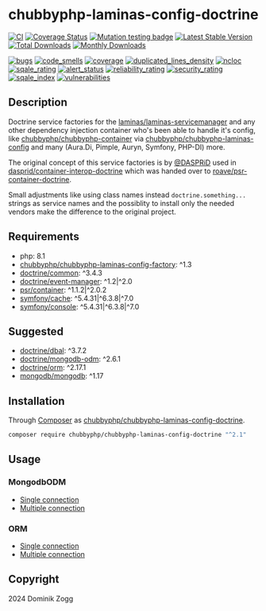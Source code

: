 # chubbyphp-laminas-config-doctrine

[![CI](https://github.com/chubbyphp/chubbyphp-laminas-config-doctrine/workflows/CI/badge.svg?branch=master)](https://github.com/chubbyphp/chubbyphp-laminas-config-doctrine/actions?query=workflow%3ACI)
[![Coverage Status](https://coveralls.io/repos/github/chubbyphp/chubbyphp-laminas-config-doctrine/badge.svg?branch=master)](https://coveralls.io/github/chubbyphp/chubbyphp-laminas-config-doctrine?branch=master)
[![Mutation testing badge](https://img.shields.io/endpoint?style=flat&url=https%3A%2F%2Fbadge-api.stryker-mutator.io%2Fgithub.com%2Fchubbyphp%2Fchubbyphp-laminas-config-doctrine%2Fmaster)](https://dashboard.stryker-mutator.io/reports/github.com/chubbyphp/chubbyphp-laminas-config-doctrine/master)
[![Latest Stable Version](https://poser.pugx.org/chubbyphp/chubbyphp-laminas-config-doctrine/v/stable.png)](https://packagist.org/packages/chubbyphp/chubbyphp-laminas-config-doctrine)
[![Total Downloads](https://poser.pugx.org/chubbyphp/chubbyphp-laminas-config-doctrine/downloads.png)](https://packagist.org/packages/chubbyphp/chubbyphp-laminas-config-doctrine)
[![Monthly Downloads](https://poser.pugx.org/chubbyphp/chubbyphp-laminas-config-doctrine/d/monthly)](https://packagist.org/packages/chubbyphp/chubbyphp-laminas-config-doctrine)

[![bugs](https://sonarcloud.io/api/project_badges/measure?project=chubbyphp_chubbyphp-laminas-config-doctrine&metric=bugs)](https://sonarcloud.io/dashboard?id=chubbyphp_chubbyphp-laminas-config-doctrine)
[![code_smells](https://sonarcloud.io/api/project_badges/measure?project=chubbyphp_chubbyphp-laminas-config-doctrine&metric=code_smells)](https://sonarcloud.io/dashboard?id=chubbyphp_chubbyphp-laminas-config-doctrine)
[![coverage](https://sonarcloud.io/api/project_badges/measure?project=chubbyphp_chubbyphp-laminas-config-doctrine&metric=coverage)](https://sonarcloud.io/dashboard?id=chubbyphp_chubbyphp-laminas-config-doctrine)
[![duplicated_lines_density](https://sonarcloud.io/api/project_badges/measure?project=chubbyphp_chubbyphp-laminas-config-doctrine&metric=duplicated_lines_density)](https://sonarcloud.io/dashboard?id=chubbyphp_chubbyphp-laminas-config-doctrine)
[![ncloc](https://sonarcloud.io/api/project_badges/measure?project=chubbyphp_chubbyphp-laminas-config-doctrine&metric=ncloc)](https://sonarcloud.io/dashboard?id=chubbyphp_chubbyphp-laminas-config-doctrine)
[![sqale_rating](https://sonarcloud.io/api/project_badges/measure?project=chubbyphp_chubbyphp-laminas-config-doctrine&metric=sqale_rating)](https://sonarcloud.io/dashboard?id=chubbyphp_chubbyphp-laminas-config-doctrine)
[![alert_status](https://sonarcloud.io/api/project_badges/measure?project=chubbyphp_chubbyphp-laminas-config-doctrine&metric=alert_status)](https://sonarcloud.io/dashboard?id=chubbyphp_chubbyphp-laminas-config-doctrine)
[![reliability_rating](https://sonarcloud.io/api/project_badges/measure?project=chubbyphp_chubbyphp-laminas-config-doctrine&metric=reliability_rating)](https://sonarcloud.io/dashboard?id=chubbyphp_chubbyphp-laminas-config-doctrine)
[![security_rating](https://sonarcloud.io/api/project_badges/measure?project=chubbyphp_chubbyphp-laminas-config-doctrine&metric=security_rating)](https://sonarcloud.io/dashboard?id=chubbyphp_chubbyphp-laminas-config-doctrine)
[![sqale_index](https://sonarcloud.io/api/project_badges/measure?project=chubbyphp_chubbyphp-laminas-config-doctrine&metric=sqale_index)](https://sonarcloud.io/dashboard?id=chubbyphp_chubbyphp-laminas-config-doctrine)
[![vulnerabilities](https://sonarcloud.io/api/project_badges/measure?project=chubbyphp_chubbyphp-laminas-config-doctrine&metric=vulnerabilities)](https://sonarcloud.io/dashboard?id=chubbyphp_chubbyphp-laminas-config-doctrine)

## Description

Doctrine service factories for the [laminas/laminas-servicemanager][2] and any other dependency injection container
who's been able to handle it's config, like [chubbyphp/chubbyphp-container][3] via [chubbyphp/chubbyphp-laminas-config][4]
and many (Aura.Di, Pimple, Auryn, Symfony, PHP-DI) more.

The original concept of this service factories is by [@DASPRiD][5] used in [dasprid/container-interop-doctrine][6]
which was handed over to [roave/psr-container-doctrine][7].

Small adjustments like using class names instead `doctrine.something...` strings as service names
and the possiblity to install only the needed vendors make the difference to the original project.

## Requirements

 * php: 8.1
 * [chubbyphp/chubbyphp-laminas-config-factory][10]: ^1.3
 * [doctrine/common][11]: ^3.4.3
 * [doctrine/event-manager][12]: ^1.2|^2.0
 * [psr/container][13]: ^1.1.2|^2.0.2
 * [symfony/cache][14]: ^5.4.31|^6.3.8|^7.0
 * [symfony/console][14]: ^5.4.31|^6.3.8|^7.0

## Suggested

 * [doctrine/dbal][20]: ^3.7.2
 * [doctrine/mongodb-odm][21]: ^2.6.1
 * [doctrine/orm][22]: ^2.17.1
 * [mongodb/mongodb][23]: ^1.17

## Installation

Through [Composer](http://getcomposer.org) as [chubbyphp/chubbyphp-laminas-config-doctrine][1].

```sh
composer require chubbyphp/chubbyphp-laminas-config-doctrine "^2.1"
```

## Usage

### MongodbODM

 * [Single connection][30]
 * [Multiple connection][31]

### ORM

 * [Single connection][32]
 * [Multiple connection][33]

## Copyright

2024 Dominik Zogg

[1]: https://packagist.org/packages/chubbyphp/chubbyphp-laminas-config-doctrine

[2]: https://packagist.org/packages/laminas/laminas-servicemanager
[3]: https://packagist.org/packages/chubbyphp/chubbyphp-container
[4]: https://packagist.org/packages/chubbyphp/chubbyphp-laminas-config
[5]: https://github.com/DASPRiD
[6]: https://packagist.org/packages/dasprid/container-interop-doctrine
[7]: https://packagist.org/packages/roave/psr-container-doctrine

[10]: https://packagist.org/packages/chubbyphp/chubbyphp-laminas-config-factory
[11]: https://packagist.org/packages/doctrine/common
[12]: https://packagist.org/packages/doctrine/event-manager
[13]: https://packagist.org/packages/psr/container
[14]: https://packagist.org/packages/symfony/cache
[15]: https://packagist.org/packages/symfony/console

[20]: https://packagist.org/packages/doctrine/dbal
[21]: https://packagist.org/packages/doctrine/mongodb-odm
[22]: https://packagist.org/packages/doctrine/orm
[23]: https://packagist.org/packages/mongodb/mongodb

[30]: doc/DocumentManager.md
[31]: doc/DocumentManagers.md
[32]: doc/EntityManager.md
[33]: doc/EntityManagers.md
